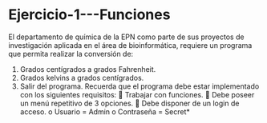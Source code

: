 # Ejercicio-1---Funciones

El departamento de química de la EPN como parte de sus
proyectos de investigación aplicada en el área de
bioinformática, requiere un programa que permita realizar la
conversión de:
1. Grados centígrados a grados Fahrenheit.
2. Grados kelvins a grados centígrados.
3. Salir del programa.
Recuerda que el programa debe estar implementado con los siguientes requisitos:
 Trabajar con funciones.
 Debe poseer un menú repetitivo de 3 opciones.
 Debe disponer de un login de acceso.
o Usuario = Admin
o Contraseña = Secret*
